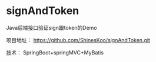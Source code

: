 # signAndToken

Java后端接口验证sign跟token的Demo


项目地址：
https://github.com/ShinesKoo/signAndToken.git


技术：
SpringBoot+springMVC+MyBatis
